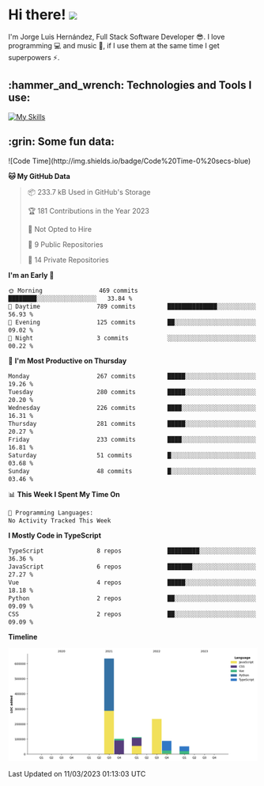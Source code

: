 <h1 align="left">
 <abc>
  <br>Hi there! <img src="https://user-images.githubusercontent.com/42378118/110234147-e3259600-7f4e-11eb-95be-0c4047144dea.gif" width="30"><br>
 </abc>
</h1>

I'm Jorge Luis Hernández, Full Stack Software Developer :sunglasses:. I love programming :computer: and music :musical_score:, if I use them at the same time I get superpowers :zap:. 


<h2 align="left">:hammer_and_wrench: Technologies and Tools I use:</h2>

[![My Skills](https://skillicons.dev/icons?i=js,ts,html,css,py,vue,react,next,nest,postgres,mysql)](https://skillicons.dev)

<h2 align="left">:grin: Some fun data:</h2>
<!--START_SECTION:waka-->
![Code Time](http://img.shields.io/badge/Code%20Time-0%20secs-blue)

**🐱 My GitHub Data** 

> 📦 233.7 kB Used in GitHub's Storage 
 > 
> 🏆 181 Contributions in the Year 2023
 > 
> 🚫 Not Opted to Hire
 > 
> 📜 9 Public Repositories 
 > 
> 🔑 14 Private Repositories 
 > 
**I'm an Early 🐤** 

```text
🌞 Morning                469 commits         ████████░░░░░░░░░░░░░░░░░   33.84 % 
🌆 Daytime                789 commits         ██████████████░░░░░░░░░░░   56.93 % 
🌃 Evening                125 commits         ██░░░░░░░░░░░░░░░░░░░░░░░   09.02 % 
🌙 Night                  3 commits           ░░░░░░░░░░░░░░░░░░░░░░░░░   00.22 % 
```
📅 **I'm Most Productive on Thursday** 

```text
Monday                   267 commits         █████░░░░░░░░░░░░░░░░░░░░   19.26 % 
Tuesday                  280 commits         █████░░░░░░░░░░░░░░░░░░░░   20.20 % 
Wednesday                226 commits         ████░░░░░░░░░░░░░░░░░░░░░   16.31 % 
Thursday                 281 commits         █████░░░░░░░░░░░░░░░░░░░░   20.27 % 
Friday                   233 commits         ████░░░░░░░░░░░░░░░░░░░░░   16.81 % 
Saturday                 51 commits          █░░░░░░░░░░░░░░░░░░░░░░░░   03.68 % 
Sunday                   48 commits          █░░░░░░░░░░░░░░░░░░░░░░░░   03.46 % 
```


📊 **This Week I Spent My Time On** 

```text
💬 Programming Languages: 
No Activity Tracked This Week
```

**I Mostly Code in TypeScript** 

```text
TypeScript               8 repos             █████████░░░░░░░░░░░░░░░░   36.36 % 
JavaScript               6 repos             ███████░░░░░░░░░░░░░░░░░░   27.27 % 
Vue                      4 repos             █████░░░░░░░░░░░░░░░░░░░░   18.18 % 
Python                   2 repos             ██░░░░░░░░░░░░░░░░░░░░░░░   09.09 % 
CSS                      2 repos             ██░░░░░░░░░░░░░░░░░░░░░░░   09.09 % 
```



**Timeline**

![Lines of Code chart](https://raw.githubusercontent.com/jorgelhd94/jorgelhd94/main/assets/bar_graph.png)


 Last Updated on 11/03/2023 01:13:03 UTC
<!--END_SECTION:waka-->
